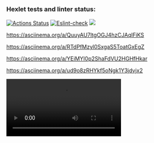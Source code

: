 ### Hexlet tests and linter status:
[![Actions Status](https://github.com/Kaibl/frontend-project-lvl1/workflows/hexlet-check/badge.svg)](https://github.com/Kaibl/frontend-project-lvl1/actions)
[![Eslint-check](https://github.com/Kaibl/frontend-project-lvl1/actions/workflows/Esclint-check.yml/badge.svg)](https://github.com/Kaibl/frontend-project-lvl1/actions/workflows/Esclint-check.yml)
<a href="https://codeclimate.com/github/codeclimate/codeclimate/maintainability"><img src="https://api.codeclimate.com/v1/badges/a99a88d28ad37a79dbf6/maintainability" /></a>

https://asciinema.org/a/QuuyAU7ltgOGJ4hzCJAqlFiKS

https://asciinema.org/a/RTdPfMzyl0SxgaS5ToatGxEgZ

https://asciinema.org/a/YEiMYI0p2ShaFdVU2HGHfHkar

https://asciinema.org/a/ud9o8zRHYkf5oNgk1Y3jdvjx2

<video>
 <source src="https://asciinema.org/a/QuuyAU7ltgOGJ4hzCJAqlFiKS">
 <source src="https://asciinema.org/a/RTdPfMzyl0SxgaS5ToatGxEgZ">
 <source src="https://asciinema.org/a/YEiMYI0p2ShaFdVU2HGHfHkar">
 <source src="https://asciinema.org/a/ud9o8zRHYkf5oNgk1Y3jdvjx2">
</video>